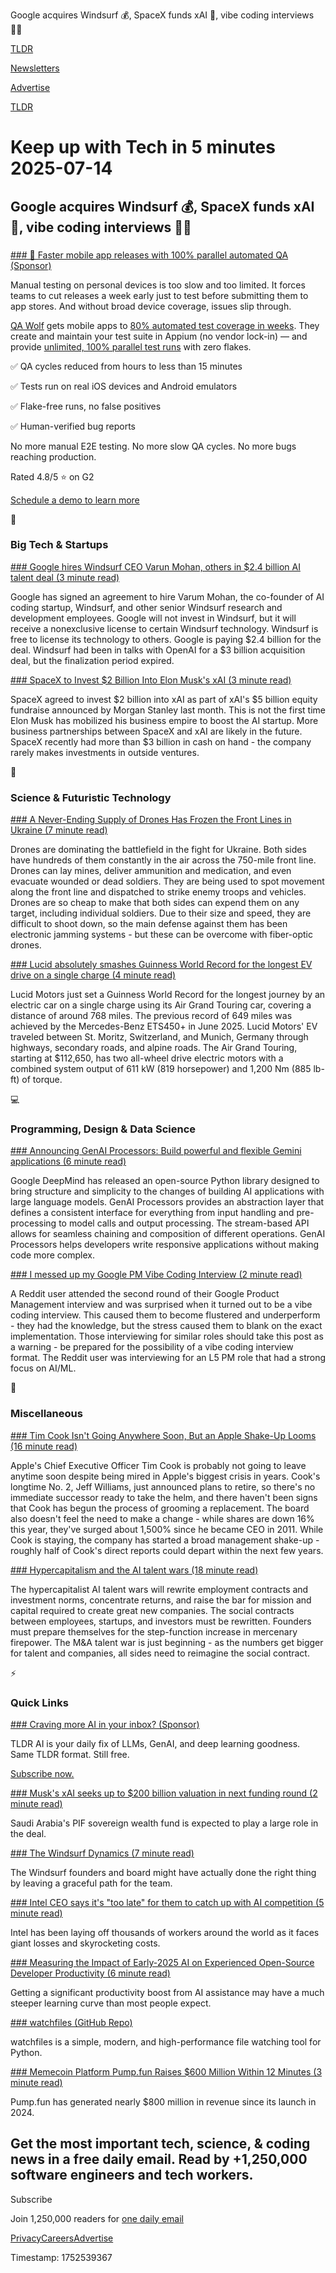 Google acquires Windsurf 💰, SpaceX funds xAI 🤖, vibe coding interviews 👨‍💻

[TLDR](/)

[Newsletters](/newsletters)

[Advertise](https://advertise.tldr.tech/)

[TLDR](/)

# Keep up with Tech in 5 minutes 2025-07-14

## Google acquires Windsurf 💰, SpaceX funds xAI 🤖, vibe coding interviews 👨‍💻

### 

[### 🚀 Faster mobile app releases with 100% parallel automated QA (Sponsor)](https://www.qawolf.com?utm_source=tldr&amp;utm_medium=newsletter&amp;utm_campaign=ACQ_All_Demo_Conversions__NewsletterAudience_-_Newsletter_FasterMobileReleases_20250714-None_Experiment-FALSE&amp;utm_term=headline-FasterMobileAppReleasesWith100PercentParallelAutomatedQA&amp;utm_content=FasterMobileReleases_ScheduleADemo_MobileQAInMinutesNotDays_Headline%3AFasterMobileAppReleasesWith100PercentParallelAutomatedQA_0_0DF2CC%2CFFFFFF%2CF4BDEC_1600x840_Newsletter-PrimaryPlacement_20250714_v1_)

Manual testing on personal devices is too slow and too limited. It forces teams to cut releases a week early just to test before submitting them to app stores. And without broad device coverage, issues slip through.

[QA Wolf](https://www.qawolf.com?utm_source=tldr&utm_medium=newsletter&utm_campaign=ACQ_All_Demo_Conversions__NewsletterAudience_-_Newsletter_FasterMobileReleases_20250714-None_Experiment-FALSE&utm_term=body-QAWolf&utm_content=FasterMobileReleases_ScheduleADemo_MobileQAInMinutesNotDays_Headline%3AFasterMobileAppReleasesWith100PercentParallelAutomatedQA_0_0DF2CC%2CFFFFFF%2CF4BDEC_1600x840_Newsletter-PrimaryPlacement_20250714_v1_) gets mobile apps to [80% automated test coverage in weeks](https://www.qawolf.com/how-it-works?utm_source=tldr&utm_medium=newsletter&utm_campaign=ACQ_All_Demo_Conversions__NewsletterAudience_-_Newsletter_FasterMobileReleases_20250714-None_Experiment-FALSE&utm_term=body-80PercentAutomatedTestCoverageInWeeks&utm_content=FasterMobileReleases_ScheduleADemo_MobileQAInMinutesNotDays_Headline%3AFasterMobileAppReleasesWith100PercentParallelAutomatedQA_0_0DF2CC%2CFFFFFF%2CF4BDEC_1600x840_Newsletter-PrimaryPlacement_20250714_v1_). They create and maintain your test suite in Appium (no vendor lock-in) — and provide [unlimited, 100% parallel test runs](https://www.qawolf.com/how-it-works?utm_source=tldr&utm_medium=newsletter&utm_campaign=ACQ_All_Demo_Conversions__NewsletterAudience_-_Newsletter_FasterMobileReleases_20250714-None_Experiment-FALSE&utm_term=body-Unlimited100PercentParallelTestRuns&utm_content=FasterMobileReleases_ScheduleADemo_MobileQAInMinutesNotDays_Headline%3AFasterMobileAppReleasesWith100PercentParallelAutomatedQA_0_0DF2CC%2CFFFFFF%2CF4BDEC_1600x840_Newsletter-PrimaryPlacement_20250714_v1_) with zero flakes.

✅ QA cycles reduced from hours to less than 15 minutes

✅ Tests run on real iOS devices and Android emulators

✅ Flake-free runs, no false positives

✅ Human-verified bug reports

No more manual E2E testing. No more slow QA cycles. No more bugs reaching production.

Rated 4.8/5 ⭐ on G2

[Schedule a demo to learn more](https://www.qawolf.com?utm_source=tldr&utm_medium=newsletter&utm_campaign=ACQ_All_Demo_Conversions__NewsletterAudience_-_Newsletter_FasterMobileReleases_20250714-None_Experiment-FALSE&utm_term=cta-ScheduleADemoToLearnMore&utm_content=FasterMobileReleases_ScheduleADemo_MobileQAInMinutesNotDays_Headline%3AFasterMobileAppReleasesWith100PercentParallelAutomatedQA_0_0DF2CC%2CFFFFFF%2CF4BDEC_1600x840_Newsletter-PrimaryPlacement_20250714_v1_)

📱

### Big Tech & Startups

[### Google hires Windsurf CEO Varun Mohan, others in $2.4 billion AI talent deal (3 minute read)](https://www.cnbc.com/2025/07/11/google-windsurf-ceo-varun-mohan-latest-ai-talent-deal-.html?utm_source=tldrnewsletter)

Google has signed an agreement to hire Varum Mohan, the co-founder of AI coding startup, Windsurf, and other senior Windsurf research and development employees. Google will not invest in Windsurf, but it will receive a nonexclusive license to certain Windsurf technology. Windsurf is free to license its technology to others. Google is paying $2.4 billion for the deal. Windsurf had been in talks with OpenAI for a $3 billion acquisition deal, but the finalization period expired.

[### SpaceX to Invest $2 Billion Into Elon Musk's xAI (3 minute read)](https://www.wsj.com/tech/spacex-to-invest-2-billion-into-elon-musks-xai-413934de?st=RGF5bY&reflink=desktopwebshare_permalink&utm_source=tldrnewsletter)

SpaceX agreed to invest $2 billion into xAI as part of xAI's $5 billion equity fundraise announced by Morgan Stanley last month. This is not the first time Elon Musk has mobilized his business empire to boost the AI startup. More business partnerships between SpaceX and xAI are likely in the future. SpaceX recently had more than $3 billion in cash on hand - the company rarely makes investments in outside ventures.

🚀

### Science & Futuristic Technology

[### A Never-Ending Supply of Drones Has Frozen the Front Lines in Ukraine (7 minute read)](https://www.wsj.com/world/europe/a-never-ending-supply-of-drones-has-frozen-the-front-lines-in-ukraine-ae29c581?mod=tech_lead_story&utm_source=tldrnewsletter)

Drones are dominating the battlefield in the fight for Ukraine. Both sides have hundreds of them constantly in the air across the 750-mile front line. Drones can lay mines, deliver ammunition and medication, and even evacuate wounded or dead soldiers. They are being used to spot movement along the front line and dispatched to strike enemy troops and vehicles. Drones are so cheap to make that both sides can expend them on any target, including individual soldiers. Due to their size and speed, they are difficult to shoot down, so the main defense against them has been electronic jamming systems - but these can be overcome with fiber-optic drones.

[### Lucid absolutely smashes Guinness World Record for the longest EV drive on a single charge (4 minute read)](https://newatlas.com/automotive/lucid-air-electric-vehicle-distance-single-charge-record/?utm_source=tldrnewsletter)

Lucid Motors just set a Guinness World Record for the longest journey by an electric car on a single charge using its Air Grand Touring car, covering a distance of around 768 miles. The previous record of 649 miles was achieved by the Mercedes-Benz ETS450+ in June 2025. Lucid Motors' EV traveled between St. Moritz, Switzerland, and Munich, Germany through highways, secondary roads, and alpine roads. The Air Grand Touring, starting at $112,650, has two all-wheel drive electric motors with a combined system output of 611 kW (819 horsepower) and 1,200 Nm (885 lb-ft) of torque.

💻

### Programming, Design & Data Science

[### Announcing GenAI Processors: Build powerful and flexible Gemini applications (6 minute read)](https://developers.googleblog.com/en/genai-processors/?utm_source=tldrnewsletter)

Google DeepMind has released an open-source Python library designed to bring structure and simplicity to the changes of building AI applications with large language models. GenAI Processors provides an abstraction layer that defines a consistent interface for everything from input handling and pre-processing to model calls and output processing. The stream-based API allows for seamless chaining and composition of different operations. GenAI Processors helps developers write responsive applications without making code more complex.

[### I messed up my Google PM Vibe Coding Interview (2 minute read)](https://old.reddit.com/r/ProductManagement/comments/1lw9r9h/i_messed_up_my_google_pm_vibe_coding_interview/?utm_source=tldrnewsletter)

A Reddit user attended the second round of their Google Product Management interview and was surprised when it turned out to be a vibe coding interview. This caused them to become flustered and underperform - they had the knowledge, but the stress caused them to blank on the exact implementation. Those interviewing for similar roles should take this post as a warning - be prepared for the possibility of a vibe coding interview format. The Reddit user was interviewing for an L5 PM role that had a strong focus on AI/ML.

🎁

### Miscellaneous

[### Tim Cook Isn't Going Anywhere Soon, But an Apple Shake-Up Looms (16 minute read)](https://www.bloomberg.com/news/newsletters/2025-07-13/is-apple-going-to-replace-ceo-tim-cook-who-is-the-next-ceo-of-apple-ternus-md1mhrj4?accessToken=eyJhbGciOiJIUzI1NiIsInR5cCI6IkpXVCJ9.eyJzb3VyY2UiOiJTdWJzY3JpYmVyR2lmdGVkQXJ0aWNsZSIsImlhdCI6MTc1MjQ2MTMyNiwiZXhwIjoxNzUzMDY2MTI2LCJhcnRpY2xlSWQiOiJTWkM2T09UMEFGQjQwMCIsImJjb25uZWN0SWQiOiI2NTc1NjkyN0UwMkM0N0MwQkQ0MDNEQTJGMEUyNzIyMyJ9.xBWdzATM2ZYU-In71SWhi2xJVS3zYJ1t2wmrlEdWxjY&utm_source=tldrnewsletter)

Apple's Chief Executive Officer Tim Cook is probably not going to leave anytime soon despite being mired in Apple's biggest crisis in years. Cook's longtime No. 2, Jeff Williams, just announced plans to retire, so there's no immediate successor ready to take the helm, and there haven't been signs that Cook has begun the process of grooming a replacement. The board also doesn't feel the need to make a change - while shares are down 16% this year, they've surged about 1,500% since he became CEO in 2011. While Cook is staying, the company has started a broad management shake-up - roughly half of Cook's direct reports could depart within the next few years.

[### Hypercapitalism and the AI talent wars (18 minute read)](https://x.com/absoluttig/status/1944439503168684449?utm_source=tldrnewsletter)

The hypercapitalist AI talent wars will rewrite employment contracts and investment norms, concentrate returns, and raise the bar for mission and capital required to create great new companies. The social contracts between employees, startups, and investors must be rewritten. Founders must prepare themselves for the step-function increase in mercenary firepower. The M&A talent war is just beginning - as the numbers get bigger for talent and companies, all sides need to reimagine the social contract.

⚡

### Quick Links

[### Craving more AI in your inbox? (Sponsor)](https://tldr.tech/ai/?utm_source=tldr&amp;utm_medium=newsletter&amp;utm_campaign=quicklinks07142025)

TLDR AI is your daily fix of LLMs, GenAI, and deep learning goodness. Same TLDR format. Still free.

[Subscribe now.](https://tldr.tech/ai/?utm_source=tldr&utm_medium=newsletter&utm_campaign=quicklinks07142025)

[### Musk's xAI seeks up to $200 billion valuation in next funding round (2 minute read)](https://www.reuters.com/business/musks-xai-seeks-up-200-billion-valuation-next-fundraising-ft-reports-2025-07-11/?utm_source=tldrnewsletter)

Saudi Arabia's PIF sovereign wealth fund is expected to play a large role in the deal.

[### The Windsurf Dynamics (7 minute read)](https://threadreaderapp.com/thread/1944406541064433848.html?utm_source=tldrnewsletter)

The Windsurf founders and board might have actually done the right thing by leaving a graceful path for the team.

[### Intel CEO says it's "too late" for them to catch up with AI competition (5 minute read)](https://www.tomshardware.com/tech-industry/intel-ceo-says-its-too-late-for-them-to-catch-up-with-ai-competition-claims-intel-has-fallen-out-of-the-top-10-semiconductor-companies-as-the-firm-lays-off-thousands-across-the-world?utm_source=tldrnewsletter)

Intel has been laying off thousands of workers around the world as it faces giant losses and skyrocketing costs.

[### Measuring the Impact of Early-2025 AI on Experienced Open-Source Developer Productivity (6 minute read)](https://simonwillison.net/2025/Jul/12/ai-open-source-productivity/?utm_source=tldrnewsletter)

Getting a significant productivity boost from AI assistance may have a much steeper learning curve than most people expect.

[### watchfiles (GitHub Repo)](https://github.com/samuelcolvin/watchfiles?utm_source=tldrnewsletter)

watchfiles is a simple, modern, and high-performance file watching tool for Python.

[### Memecoin Platform Pump.fun Raises $600 Million Within 12 Minutes (3 minute read)](https://www.bloomberg.com/news/articles/2025-07-12/memecoin-platform-pump-fun-raises-600-million-within-12-minutes?accessToken=eyJhbGciOiJIUzI1NiIsInR5cCI6IkpXVCJ9.eyJzb3VyY2UiOiJTdWJzY3JpYmVyR2lmdGVkQXJ0aWNsZSIsImlhdCI6MTc1MjQ2MTI2MywiZXhwIjoxNzUzMDY2MDYzLCJhcnRpY2xlSWQiOiJTWjdCWDVUMVVNMFcwMCIsImJjb25uZWN0SWQiOiI2NTc1NjkyN0UwMkM0N0MwQkQ0MDNEQTJGMEUyNzIyMyJ9.ZSGFgmlruB65gKmyDhXALUVwxb71S9Ci1SMtdO95B3M&utm_source=tldrnewsletter)

Pump.fun has generated nearly $800 million in revenue since its launch in 2024.

## Get the most important tech, science, & coding news in a free daily email. Read by +1,250,000 software engineers and tech workers.

Subscribe

Join 1,250,000 readers for [one daily email](/api/latest/tech)

[Privacy](/privacy)[Careers](https://jobs.ashbyhq.com/tldr.tech)[Advertise](/tech/advertise)

Timestamp: 1752539367